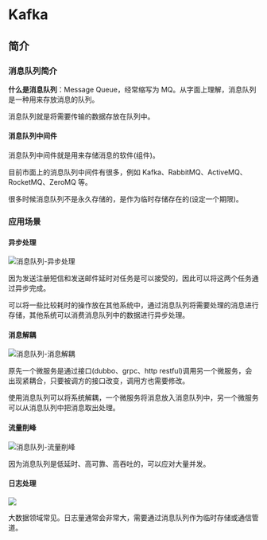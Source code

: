 # Kafka

## 简介

### 消息队列简介

**什么是消息队列**：Message Queue，经常缩写为 MQ。从字面上理解，消息队列是一种用来存放消息的队列。

消息队列就是将需要传输的数据存放在队列中。

#### 消息队列中间件

消息队列中间件就是用来存储消息的软件(组件)。

目前市面上的消息队列中间件有很多，例如 Kafka、RabbitMQ、ActiveMQ、RocketMQ、ZeroMQ 等。

很多时候消息队列不是永久存储的，是作为临时存储存在的(设定一个期限)。

### 应用场景

#### 异步处理

![消息队列-异步处理](http://assets.processon.com/chart_image/62749339e0b34d07585d2295.png)

因为发送注册短信和发送邮件延时对任务是可以接受的，因此可以将这两个任务通过异步完成。

可以将一些比较耗时的操作放在其他系统中，通过消息队列将需要处理的消息进行存储，其他系统可以消费消息队列中的数据进行异步处理。

#### 消息解耦

![消息队列-消息解耦](http://assets.processon.com/chart_image/627495f2e0b34d07585d32b5.png)

原先一个微服务是通过接口(dubbo、grpc、http restful)调用另一个微服务，会出现紧耦合，只要被调方的接口改变，调用方也需要修改。

使用消息队列可以将系统解耦，一个微服务将消息放入消息队列中，另一个微服务可以从消息队列中把消息取出处理。

#### 流量削峰

![消息队列-流量削峰](http://assets.processon.com/chart_image/627498d40791290711f8d834.png)

因为消息队列是低延时、高可靠、高吞吐的，可以应对大量并发。

#### 日志处理

![](http://assets.processon.com/chart_image/62749b00f346fb18e7be6c15.png)

大数据领域常见。日志量通常会非常大，需要通过消息队列作为临时存储或通信管道。


